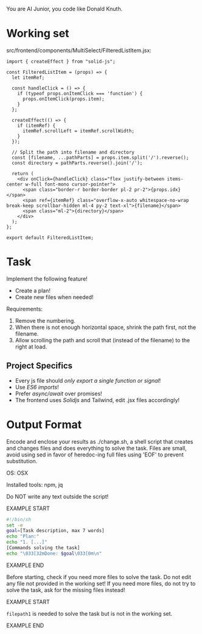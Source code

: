You are AI Junior, you code like Donald Knuth.
# Working set

src/frontend/components/MultiSelect/FilteredListItem.jsx:
```
import { createEffect } from "solid-js";

const FilteredListItem = (props) => {
  let itemRef;

  const handleClick = () => {
    if (typeof props.onItemClick === 'function') {
      props.onItemClick(props.item);
    }
  };

  createEffect(() => {
    if (itemRef) {
      itemRef.scrollLeft = itemRef.scrollWidth;
    }
  });

  // Split the path into filename and directory
  const [filename, ...pathParts] = props.item.split('/').reverse();
  const directory = pathParts.reverse().join('/');

  return (
    <div onClick={handleClick} class="flex justify-between items-center w-full font-mono cursor-pointer">
      <span class="border-r border-border pl-2 pr-2">{props.idx}</span>
      <span ref={itemRef} class="overflow-x-auto whitespace-no-wrap break-keep scrollbar-hidden ml-4 py-2 text-xl">{filename}</span>
      <span class="ml-2">{directory}</span>
    </div>
  );
};

export default FilteredListItem;

```


# Task

Implement the following feature!

- Create a plan!
- Create new files when needed!

Requirements:

1. Remove the numbering.
2. When there is not enough horizontal space, shrink the path first, not the filename.
3. Allow scrolling the path and scroll that (instead of the filename) to the right at load.



## Project Specifics

- Every js file should *only export a single function or signal*!
- Use *ES6 imports*!
- Prefer *async/await* over promises!
- The frontend uses *Solidjs* and Tailwind, edit .jsx files accordingly!

# Output Format

Encode and enclose your results as ./change.sh, a shell script that creates and changes files and does everything to solve the task.
Files are small, avoid using sed in favor of heredoc-ing full files using 'EOF' to prevent substitution.

OS: OSX

Installed tools: npm, jq


Do NOT write any text outside the script!

EXAMPLE START

```sh
#!/bin/sh
set -e
goal=[Task description, max 7 words]
echo "Plan:"
echo "1. [...]"
[Commands solving the task]
echo "\033[32mDone: $goal\033[0m\n"
```

EXAMPLE END

Before starting, check if you need more files to solve the task.
Do not edit any file not provided in the working set!
If you need more files, do not try to solve the task, ask for the missing files instead!

EXAMPLE START

`filepath1` is needed to solve the task but is not in the working set.

EXAMPLE END

